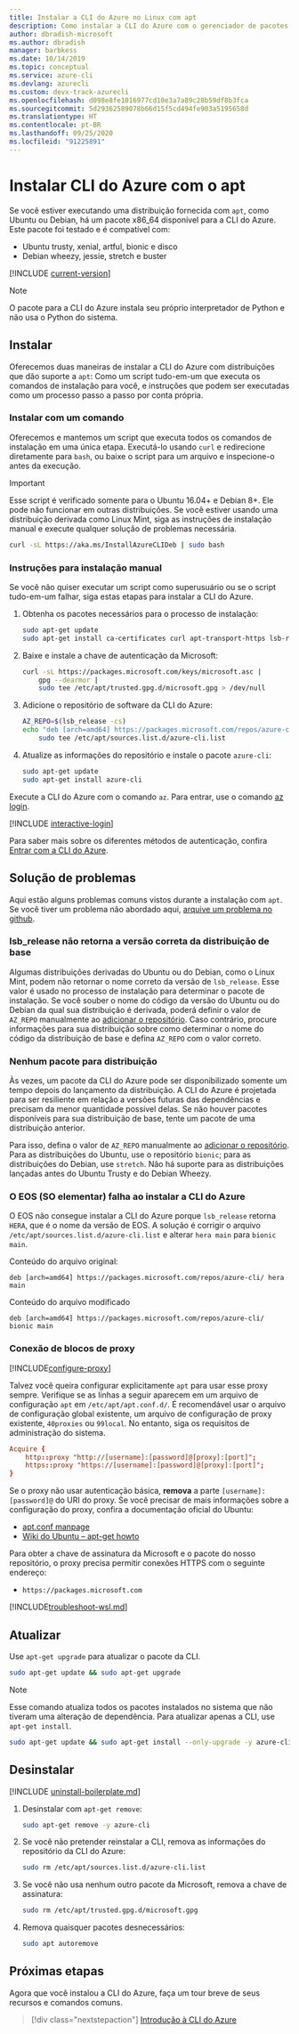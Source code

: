 ```yaml
---
title: Instalar a CLI do Azure no Linux com apt
description: Como instalar a CLI do Azure com o gerenciador de pacotes apt
author: dbradish-microsoft
ms.author: dbradish
manager: barbkess
ms.date: 10/14/2019
ms.topic: conceptual
ms.service: azure-cli
ms.devlang: azurecli
ms.custom: devx-track-azurecli
ms.openlocfilehash: d098e8fe1016977cd10e3a7a89c28b59df8b3fca
ms.sourcegitcommit: 5d29362589078b66d15f5cd494fe903a5195658d
ms.translationtype: HT
ms.contentlocale: pt-BR
ms.lasthandoff: 09/25/2020
ms.locfileid: "91225891"
---
```

# <a name="install-azure-cli-with-apt"></a>Instalar CLI do Azure com o apt

Se você estiver executando uma distribuição fornecida com `apt`, como Ubuntu ou Debian, há um pacote x86_64 disponível para a CLI do Azure. Este pacote foi testado e é compatível com:

* Ubuntu trusty, xenial, artful, bionic e disco
* Debian wheezy, jessie, stretch e buster

[!INCLUDE [current-version](includes/current-version.md)]

> [!NOTE]
>
> O pacote para a CLI do Azure instala seu próprio interpretador de Python e não usa o Python do sistema.

## <a name="install"></a>Instalar

Oferecemos duas maneiras de instalar a CLI do Azure com distribuições que dão suporte a `apt`: Como um script tudo-em-um que executa os comandos de instalação para você, e instruções que podem ser executadas como um processo passo a passo por conta própria.

### <a name="install-with-one-command"></a>Instalar com um comando

Oferecemos e mantemos um script que executa todos os comandos de instalação em uma única etapa. Executá-lo usando `curl` e redirecione diretamente para `bash`, ou baixe o script para um arquivo e inspecione-o antes da execução.

> [!IMPORTANT]
> Esse script é verificado somente para o Ubuntu 16.04+ e Debian 8+. Ele pode não funcionar em outras distribuições.
> Se você estiver usando uma distribuição derivada como Linux Mint, siga as instruções de instalação manual e execute qualquer solução de problemas necessária.

```bash
curl -sL https://aka.ms/InstallAzureCLIDeb | sudo bash
```

### <a name="manual-install-instructions"></a>Instruções para instalação manual

Se você não quiser executar um script como superusuário ou se o script tudo-em-um falhar, siga estas etapas para instalar a CLI do Azure.

1. Obtenha os pacotes necessários para o processo de instalação:

    ```bash
    sudo apt-get update
    sudo apt-get install ca-certificates curl apt-transport-https lsb-release gnupg
    ```

2. Baixe e instale a chave de autenticação da Microsoft:

    ```bash
    curl -sL https://packages.microsoft.com/keys/microsoft.asc |
        gpg --dearmor |
        sudo tee /etc/apt/trusted.gpg.d/microsoft.gpg > /dev/null
    ```

3. <div id="set-release"/>Adicione o repositório de software da CLI do Azure:

    ```bash
    AZ_REPO=$(lsb_release -cs)
    echo "deb [arch=amd64] https://packages.microsoft.com/repos/azure-cli/ $AZ_REPO main" |
        sudo tee /etc/apt/sources.list.d/azure-cli.list
    ```

4. Atualize as informações do repositório e instale o pacote `azure-cli`:

    ```bash
    sudo apt-get update
    sudo apt-get install azure-cli
    ```

Execute a CLI do Azure com o comando `az`. Para entrar, use o comando [az login](/cli/azure/reference-index#az-login).

[!INCLUDE [interactive-login](includes/interactive-login.md)]

Para saber mais sobre os diferentes métodos de autenticação, confira [Entrar com a CLI do Azure](authenticate-azure-cli.md).

## <a name="troubleshooting"></a>Solução de problemas

Aqui estão alguns problemas comuns vistos durante a instalação com `apt`. Se você tiver um problema não abordado aqui, [arquive um problema no github](https://github.com/Azure/azure-cli/issues).

### <a name="lsb_release-does-not-return-the-correct-base-distribution-version"></a>lsb_release não retorna a versão correta da distribuição de base

Algumas distribuições derivadas do Ubuntu ou do Debian, como o Linux Mint, podem não retornar o nome correto da versão de `lsb_release`. Esse valor é usado no processo de instalação para determinar o pacote de instalação. Se você souber o nome do código da versão do Ubuntu ou do Debian da qual sua distribuição é derivada, poderá definir o valor de `AZ_REPO` manualmente ao [adicionar o repositório](#set-release). Caso contrário, procure informações para sua distribuição sobre como determinar o nome do código da distribuição de base e defina `AZ_REPO` com o valor correto.

### <a name="no-package-for-your-distribution"></a>Nenhum pacote para distribuição

Às vezes, um pacote da CLI do Azure pode ser disponibilizado somente um tempo depois do lançamento da distribuição. A CLI do Azure é projetada para ser resiliente em relação a versões futuras das dependências e precisam da menor quantidade possível delas. Se não houver pacotes disponíveis para sua distribuição de base, tente um pacote de uma distribuição anterior.

Para isso, defina o valor de `AZ_REPO` manualmente ao [adicionar o repositório](#set-release). Para as distribuições do Ubuntu, use o repositório `bionic`; para as distribuições do Debian, use `stretch`. Não há suporte para as distribuições lançadas antes do Ubuntu Trusty e do Debian Wheezy.

### <a name="elementary-os-eos-fails-to-install-the-azure-cli"></a>O EOS (SO elementar) falha ao instalar a CLI do Azure

O EOS não consegue instalar a CLI do Azure porque `lsb_release` retorna `HERA`, que é o nome da versão de EOS.  A solução é corrigir o arquivo `/etc/apt/sources.list.d/azure-cli.list` e alterar `hera main` para `bionic main`.

Conteúdo do arquivo original:

```
deb [arch=amd64] https://packages.microsoft.com/repos/azure-cli/ hera main
```

Conteúdo do arquivo modificado

```
deb [arch=amd64] https://packages.microsoft.com/repos/azure-cli/ bionic main
```

### <a name="proxy-blocks-connection"></a>Conexão de blocos de proxy

[!INCLUDE[configure-proxy](includes/configure-proxy.md)]

Talvez você queira configurar explicitamente `apt` para usar esse proxy sempre. Verifique se as linhas a seguir aparecem em um arquivo de configuração `apt` em `/etc/apt/apt.conf.d/`. É recomendável usar o arquivo de configuração global existente, um arquivo de configuração de proxy existente, `40proxies` ou `99local`. No entanto, siga os requisitos de administração do sistema.

```apt.conf
Acquire {
    http::proxy "http://[username]:[password]@[proxy]:[port]";
    https::proxy "https://[username]:[password]@[proxy]:[port]";
}
```

Se o proxy não usar autenticação básica, __remova__ a parte `[username]:[password]@` do URI do proxy. Se você precisar de mais informações sobre a configuração do proxy, confira a documentação oficial do Ubuntu:

* [apt.conf manpage](http://manpages.ubuntu.com/manpages/bionic/en/man5/apt.conf.5.html)
* [Wiki do Ubuntu – apt-get howto](https://help.ubuntu.com/community/AptGet/Howto#Setting_up_apt-get_to_use_a_http-proxy)

Para obter a chave de assinatura da Microsoft e o pacote do nosso repositório, o proxy precisa permitir conexões HTTPS com o seguinte endereço:

* `https://packages.microsoft.com`

[!INCLUDE[troubleshoot-wsl.md](includes/troubleshoot-wsl.md)]

## <a name="update"></a>Atualizar

Use `apt-get upgrade` para atualizar o pacote da CLI.

   ```bash
   sudo apt-get update && sudo apt-get upgrade
   ```

> [!NOTE]
> Esse comando atualiza todos os pacotes instalados no sistema que não tiveram uma alteração de dependência.
> Para atualizar apenas a CLI, use `apt-get install`.
>
> ```bash
> sudo apt-get update && sudo apt-get install --only-upgrade -y azure-cli
> ```

## <a name="uninstall"></a>Desinstalar

[!INCLUDE [uninstall-boilerplate.md](includes/uninstall-boilerplate.md)]

1. Desinstalar com `apt-get remove`:

    ```bash
    sudo apt-get remove -y azure-cli
    ```

2. Se você não pretender reinstalar a CLI, remova as informações do repositório da CLI do Azure:

   ```bash
   sudo rm /etc/apt/sources.list.d/azure-cli.list
   ```

3. Se você não usa nenhum outro pacote da Microsoft, remova a chave de assinatura:

    ```bash
    sudo rm /etc/apt/trusted.gpg.d/microsoft.gpg
    ```

4. Remova quaisquer pacotes desnecessários:

   ```bash
   sudo apt autoremove
   ```

## <a name="next-steps"></a>Próximas etapas

Agora que você instalou a CLI do Azure, faça um tour breve de seus recursos e comandos comuns.

> [!div class="nextstepaction"]
> [Introdução à CLI do Azure](get-started-with-azure-cli.md)